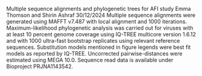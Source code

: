 Multiple sequence alignments and phylogenetic trees for AFI study
Emma Thomson and Shirin Ashraf 30/12/2024
Multiple sequence alignments were generated using MAFFT v7.487 with local alignment and 1000 iterations. 
Maximum-likelihood phylogenetic analysis was carried out for viruses with at least 10 percent genome coverage using IQ-TREE multicore version 1.6.12 and 
with 1000 ultra-fast bootstrap replicates using relevant reference sequences. Substitution models mentioned in figure legends were best fit models as reported by IQ-TREE. 
Uncorrected pairwise-distances were estimated using MEGA 10.0. 
Sequence read data is available under Bioproject PRJNA1143542. 
